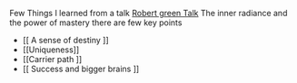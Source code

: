 
Few Things I learned from a talk [Robert green Talk](https://www.youtube.com/watch?v=vlDghD69_xU)
The inner radiance and the power of mastery there are few key points 
- [[ A sense of destiny ]]
- [[Uniqueness]]
- [[Carrier path ]]
- [[ Success and bigger brains ]]
